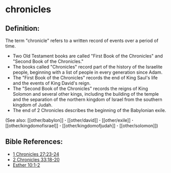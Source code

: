 # chronicles #

## Definition: ##

The term "chronicle" refers to a written record of events over a period of time.

* Two Old Testament books are called "First Book of the Chronicles" and "Second Book of the Chronicles."
* The books called "Chronicles" record part of the history of the Israelite people, beginning with a list of people in every generation since Adam.
* The "First Book of the Chronicles" records the end of King Saul's life and the events of King David's reign.
* The "Second Book of the Chronicles" records the reigns of King Solomon and several other kings, including the building of the temple and the separation of the northern kingdom of Israel from the southern kingdom of Judah.
* The end of 2 Chronicles describes the beginning of the Babylonian exile.

(See also: [[other/babylon]] **·** [[other/david]] **·** [[other/exile]] **·** [[other/kingdomofisrael]] **·** [[other/kingdomofjudah]] **·** [[other/solomon]])

## Bible References: ##

* [1 Chronicles 27:23-24](en/tn/1ch/help/27/23)
* [2 Chronicles 33:18-20](en/tn/2ch/help/33/18)
* [Esther 10:1-2](en/tn/est/help/10/01)